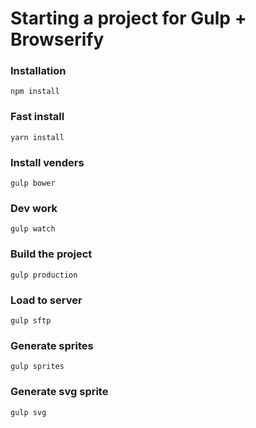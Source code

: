 Starting a project for Gulp + Browserify
================

### Installation ###
    npm install
### Fast install ###
    yarn install
### Install venders ###
    gulp bower
### Dev work ###
    gulp watch
### Build the project ###
    gulp production
### Load to server ###
    gulp sftp
### Generate sprites ###
    gulp sprites
### Generate svg sprite ###
    gulp svg